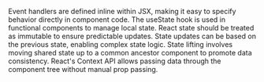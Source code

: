 Event handlers are defined inline within JSX, making it easy to specify behavior directly in component code.
The useState hook is used in functional components to manage local state.
React state should be treated as immutable to ensure predictable updates.
State updates can be based on the previous state, enabling complex state logic.
State lifting involves moving shared state up to a common ancestor component to promote data consistency.
React's Context API allows passing data through the component tree without manual prop passing.
